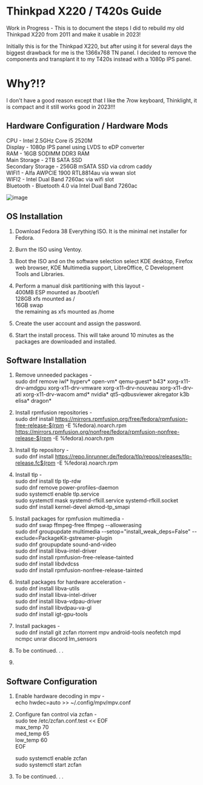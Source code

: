 # Thinkpad X220 / T420s Guide
Work in Progress - This is to document the steps I did to rebuild my old Thinkpad X220 from 2011 and make it usable in 2023!

Initially this is for the Thinkpad X220, but after using it for several days the biggest drawback for me is the 1366x768 TN panel. I decided to remove the components and transplant it to my T420s instead with a 1080p IPS panel.

# Why?!?
I don't have a good reason except that I like the 7row keyboard, Thinklight, it is compact and it still works good in 2023!!!

## Hardware Configuration / Hardware Mods
CPU - Intel 2.5GHz Core i5 2520M \
Display - 1080p IPS panel using LVDS to eDP converter \
RAM - 16GB SODIMM DDR3 RAM \
Main Storage - 2TB SATA SSD \
Secondary Storage - 256GB mSATA SSD via cdrom caddy \
WIFI1 - Alfa AWPCIE 1900 RTL8814au via wwan slot \
WIFI2 - Intel Dual Band 7260ac via wifi slot \
Bluetooth - Bluetooth 4.0 via Intel Dual Band 7260ac

![image](https://github.com/ryanrudolfoba/Thinkpad-X220-Guide/assets/98122529/1c1b878c-5d0b-4d88-a83b-71b9db25f4c5)


## OS Installation
1. Download Fedora 38 Everything ISO. It is the minimal net installer for Fedora.

2. Burn the ISO using Ventoy.

3. Boot the ISO and on the software selection select KDE desktop, Firefox web browser, KDE Multimedia support, LibreOffice, C Development Tools and Libraries.

4. Perform a manual disk partitioning with this layout - \
   400MB ESP mounted as /boot/efi \
   128GB xfs mounted as / \
   16GB swap \
   the remaining as xfs mounted as /home

5. Create the user account and assign the password.

6. Start the install process. This will take around 10 minutes as the packages are downloaded and installed.


## Software Installation
1. Remove unneeded packages - \
   sudo dnf remove iwl* hyperv* open-vm* qemu-guest* b43* xorg-x11-drv-amdgpu xorg-x11-drv-vmware xorg-x11-drv-nouveau xorg-x11-drv-ati xorg-x11-drv-wacom amd* nvidia* qt5-qdbusviewer akregator k3b elisa* dragon*

2. Install rpmfusion repositories - \
   sudo dnf install https://mirrors.rpmfusion.org/free/fedora/rpmfusion-free-release-$(rpm -E %fedora).noarch.rpm https://mirrors.rpmfusion.org/nonfree/fedora/rpmfusion-nonfree-release-$(rpm -E %fedora).noarch.rpm

3. Install tlp repository - \
   sudo dnf install https://repo.linrunner.de/fedora/tlp/repos/releases/tlp-release.fc$(rpm -E %fedora).noarch.rpm
   
4. Install tlp - \
   sudo dnf install tlp tlp-rdw \
   sudo dnf remove power-profiles-daemon \
   sudo systemctl enable tlp.service \
   sudo systemctl mask systemd-rfkill.service systemd-rfkill.socket \
   sudo dnf install kernel-devel akmod-tp_smapi
   
5. Install packages for rpmfusion multimedia - \
   sudo dnf swap ffmpeg-free ffmpeg --allowerasing \
   sudo dnf groupupdate multimedia --setop="install_weak_deps=False" --exclude=PackageKit-gstreamer-plugin \
   sudo dnf groupupdate sound-and-video \
   sudo dnf install libva-intel-driver \
   sudo dnf install rpmfusion-free-release-tainted \
   sudo dnf install libdvdcss \
   sudo dnf install rpmfusion-nonfree-release-tainted

6. Install packages for hardware acceleration - \
   sudo dnf install libva-utils \
   sudo dnf install libva-intel-driver \
   sudo dnf install libva-vdpau-driver \
   sudo dnf install libvdpau-va-gl \
   sudo dnf install igt-gpu-tools
   
8. Install packages -\
   sudo dnf install git zcfan rtorrent mpv android-tools neofetch mpd ncmpc unrar discord lm_sensors
   
9. To be continued. . .
10. 

## Software Configuration
1. Enable hardware decoding in mpv - \
   echo hwdec=auto >> ~/.config/mpv/mpv.conf

2. Configure fan control via zcfan - \
   sudo tee /etc/zcfan.conf.test << EOF \
   max_temp 70 \
   med_temp 65 \
   low_temp 60 \
   EOF

   sudo systemctl enable zcfan \
   sudo systemctl start zcfan

3. To be continued. . .

